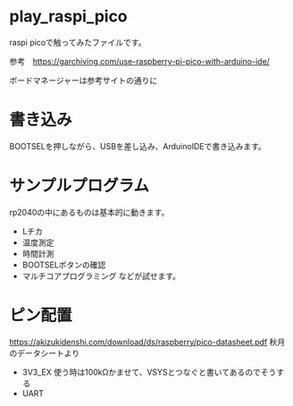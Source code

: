 # play_raspi_pico
raspi picoで触ってみたファイルです。

参考　https://garchiving.com/use-raspberry-pi-pico-with-arduino-ide/

ボードマネージャーは参考サイトの通りに
# 書き込み
BOOTSELを押しながら、USBを差し込み、ArduinoIDEで書き込みます。
# サンプルプログラム
rp2040の中にあるものは基本的に動きます。
- Lチカ
- 温度測定
- 時間計測
- BOOTSELボタンの確認
- マルチコアプログラミング
などが試せます。
# ピン配置
https://akizukidenshi.com/download/ds/raspberry/pico-datasheet.pdf
秋月のデータシートより
- 3V3_EX
	使う時は100kΩかませて、VSYSとつなぐと書いてあるのでそうする
- UART
